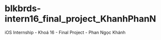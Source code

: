 # blkbrds-intern16_final_project_KhanhPhanN
iOS Internship - Khoá 16 - Final Project - Phan Ngọc Khánh
